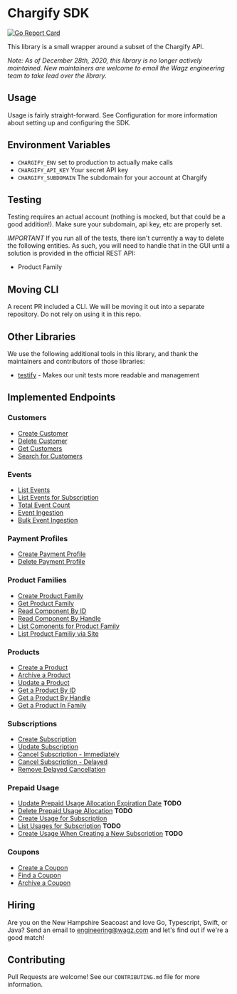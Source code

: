 # Chargify SDK

[![Go Report Card](https://goreportcard.com/badge/github.com/GetWagz/go-chargify)](https://goreportcard.com/report/github.com/GetWagz/go-chargify)

This library is a small wrapper around a subset of the Chargify API.

*Note: As of December 28th, 2020, this library is no longer actively maintained. New maintainers are welcome to email the Wagz engineering team to take lead over the library.*

## Usage

Usage is fairly straight-forward. See Configuration for more information about setting up and configuring the SDK.

## Environment Variables

* `CHARGIFY_ENV` set to production to actually make calls
* `CHARGIFY_API_KEY` Your secret API key
* `CHARGIFY_SUBDOMAIN` The subdomain for your account at Chargify

## Testing

Testing requires an actual account (nothing is mocked, but that could be a good addition!). Make sure your subdomain, api key, etc are properly set.

*IMPORTANT* If you run all of the tests, there isn't currently a way to delete the following entities. As such, you will need to handle that in the GUI until
a solution is provided in the official REST API:

* Product Family

## Moving CLI

A recent PR included a CLI. We will be moving it out into a separate repository. Do not rely on using it in this repo.

## Other Libraries

We use the following additional tools in this library, and thank the maintainers and contributors of those libraries:

* [testify](https://github.com/stretchr/testify) - Makes our unit tests more readable and management

## Implemented Endpoints

### Customers

* [Create Customer](https://reference.chargify.com/v1/customers/create-a-customer)
* [Delete Customer](https://reference.chargify.com/v1/customers/delete-the-customer)
* [Get Customers](https://reference.chargify.com/v1/customers/list-customers-for-a-site)
* [Search for Customers](https://reference.chargify.com/v1/customers/search-for-customer)

### Events

* [List Events](https://reference.chargify.com/v1/events/list-events)
* [List Events for Subscription](https://reference.chargify.com/v1/events/list-events-for-subscription)
* [Total Event Count](https://reference.chargify.com/v1/events/total-event-count)
* [Event Ingestion](https://reference.chargify.com/v1/events-based-billing/%2Fevent-ingestion)  
* [Bulk Event Ingestion](https://reference.chargify.com/v1/events-based-billing/bulk-event-ingestion)

### Payment Profiles

* [Create Payment Profile](https://reference.chargify.com/v1/payment-profiles/create-a-payment-profile)
* [Delete Payment Profile](https://reference.chargify.com/v1/payment-profiles/delete-payment-profile)

### Product Families

* [Create Product Family](https://reference.chargify.com/v1/product-families/create-a-product)
* [Get Product Family](https://reference.chargify.com/v1/product-families/list-product-family-via-chargify-id)
* [Read Component By ID](https://reference.chargify.com/v1/components/read-component-by-id)
* [Read Component By Handle](https://reference.chargify.com/v1/components/read-component-by-handle)
* [List Comonents for Product Family](https://reference.chargify.com/v1/components/list-components-for-product-family)
* [List Product Familiy via Site](https://reference.chargify.com/v1/product-families/list-product-family-via-site)

### Products

* [Create a Product](https://reference.chargify.com/v1/products/create-a-product-1)
* [Archive a Product](https://reference.chargify.com/v1/products/archive-a-product)
* [Update a Product](https://reference.chargify.com/v1/products/update-a-product)
* [Get a Product By ID](https://reference.chargify.com/v1/products/read-the-product-via-chargify-id)
* [Get a Product By Handle](https://reference.chargify.com/v1/products/read-the-product-via-api-handle)
* [Get a Product In Family](https://reference.chargify.com/v1/products/list-products)

### Subscriptions

* [Create Subscription](https://reference.chargify.com/v1/subscriptions/create-subscription)
* [Update Subscription](https://reference.chargify.com/v1/subscriptions-product-changes-migrations-upgrades-downgrades)
* [Cancel Subscription - Immediately](https://reference.chargify.com/v1/subscriptions-cancellations/cancel-subscription)
* [Cancel Subscription - Delayed](https://reference.chargify.com/v1/subscriptions-cancellations/cancel-subscription-delayed-method-1)
* [Remove Delayed Cancellation](https://reference.chargify.com/v1/subscriptions-cancellations/cancel-subscription-remove-delayed-method)  

### Prepaid Usage
* [Update Prepaid Usage Allocation Expiration Date](https://reference.chargify.com/v1/subscriptions-components/update-prepaid-usage-allocation-expiration-date) **TODO**
* [Delete Prepaid Usage Allocation](https://reference.chargify.com/v1/subscriptions-components/delete-prepaid-usage-allocation) **TODO**  
* [Create Usage for Subscription](https://reference.chargify.com/v1/subscriptions-components/create-usage-for-subscription)
* [List Usages for Subscription](https://reference.chargify.com/v1/subscriptions-components/list-usages-for-subscription) **TODO**  
* [Create Usage When Creating a New Subscription](https://reference.chargify.com/v1/subscriptions-components/setting-quantity-at-subscription-creation-2) **TODO**  

### Coupons

* [Create a Coupon](https://reference.chargify.com/v1/coupons/create-coupon)
* [Find a Coupon](https://reference.chargify.com/v1/coupons/find-coupon)
* [Archive a Coupon](https://reference.chargify.com/v1/coupons/archive-coupon)

## Hiring

Are you on the New Hampshire Seacoast and love Go, Typescript, Swift, or Java? Send an email to engineering@wagz.com and let's find out if we're a good match!

## Contributing

Pull Requests are welcome! See our `CONTRIBUTING.md` file for more information.

